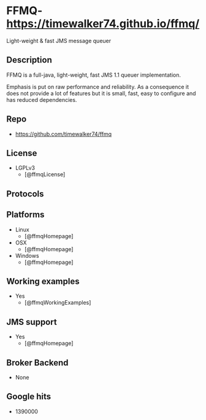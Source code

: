 # FFMQ- https://timewalker74.github.io/ffmq/
Light-weight & fast JMS message queuer


## Description
FFMQ is a full-java, light-weight, fast JMS 1.1 queuer implementation.

Emphasis is put on raw performance and reliability.
As a consequence it does not provide a lot of features but it is small, fast, easy to configure and has reduced dependencies.


## Repo
- https://github.com/timewalker74/ffmq


## License
- LGPLv3
    - [@ffmqLicense]


## Protocols


## Platforms
- Linux
    - [@ffmqHomepage]
- OSX
    - [@ffmqHomepage]
- Windows
    - [@ffmqHomepage]


## Working examples
- Yes
    - [@ffmqWorkingExamples]


## JMS support
- Yes
    - [@ffmqHomepage]


## Broker Backend
- None


## Google hits
- 1390000
